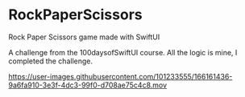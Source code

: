 # RockPaperScissors
Rock Paper Scissors game made with SwiftUI

A challenge from the 100daysofSwiftUI course. All the logic is mine, I completed the challenge.



https://user-images.githubusercontent.com/101233555/166161436-9a6fa910-3e3f-4dc3-99f0-d708ae75c4c8.mov

